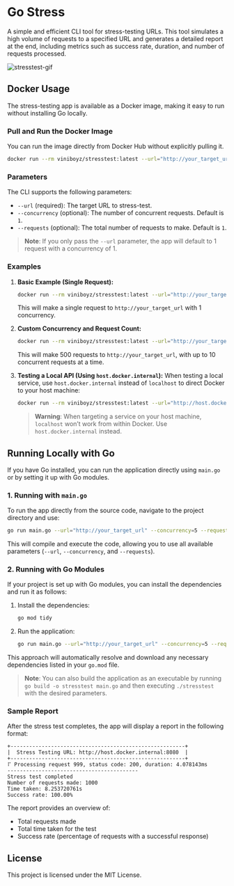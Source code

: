 # Go Stress

A simple and efficient CLI tool for stress-testing URLs. This tool simulates a high volume of requests to a specified URL and generates a detailed report at the end, including metrics such as success rate, duration, and number of requests processed.

![stresstest-gif](https://github.com/user-attachments/assets/9ed489bd-bbef-4eee-bb3f-2cb2766fd741)


## Docker Usage

The stress-testing app is available as a Docker image, making it easy to run without installing Go locally.

### Pull and Run the Docker Image

You can run the image directly from Docker Hub without explicitly pulling it.

```bash
docker run --rm viniboyz/stresstest:latest --url="http://your_target_url"
```

### Parameters

The CLI supports the following parameters:

- `--url` (required): The target URL to stress-test.
- `--concurrency` (optional): The number of concurrent requests. Default is `1`.
- `--requests` (optional): The total number of requests to make. Default is `1`.

> **Note**: If you only pass the `--url` parameter, the app will default to 1 request with a concurrency of 1.

### Examples

1. **Basic Example (Single Request):**
   ```bash
   docker run --rm viniboyz/stresstest:latest --url="http://your_target_url"
   ```
   This will make a single request to `http://your_target_url` with 1 concurrency.

2. **Custom Concurrency and Request Count:**
   ```bash
   docker run --rm viniboyz/stresstest:latest --url="http://your_target_url" --concurrency=10 --requests=500
   ```
   This will make 500 requests to `http://your_target_url`, with up to 10 concurrent requests at a time.

3. **Testing a Local API (Using `host.docker.internal`):**
   When testing a local service, use `host.docker.internal` instead of `localhost` to direct Docker to your host machine:
   ```bash
   docker run --rm viniboyz/stresstest:latest --url="http://host.docker.internal:8080" --concurrency=5 --requests=1000
   ```

   > **Warning**: When targeting a service on your host machine, `localhost` won’t work from within Docker. Use `host.docker.internal` instead.

## Running Locally with Go

If you have Go installed, you can run the application directly using `main.go` or by setting it up with Go modules.

### 1. Running with `main.go`

To run the app directly from the source code, navigate to the project directory and use:

```bash
go run main.go --url="http://your_target_url" --concurrency=5 --requests=1000
```

This will compile and execute the code, allowing you to use all available parameters (`--url`, `--concurrency`, and `--requests`).

### 2. Running with Go Modules

If your project is set up with Go modules, you can install the dependencies and run it as follows:

1. Install the dependencies:
   ```bash
   go mod tidy
   ```

2. Run the application:
   ```bash
   go run main.go --url="http://your_target_url" --concurrency=5 --requests=1000
   ```

This approach will automatically resolve and download any necessary dependencies listed in your `go.mod` file.

> **Note**: You can also build the application as an executable by running `go build -o stresstest main.go` and then executing `./stresstest` with the desired parameters.

### Sample Report

After the stress test completes, the app will display a report in the following format:

```plaintext
+--------------------------------------------------------+
|  Stress Testing URL: http://host.docker.internal:8080  |
+--------------------------------------------------------+
⠏ Processing request 999, status code: 200, duration: 4.078143ms
------------------------------------------
Stress test completed
Number of requests made: 1000
Time taken: 8.253720761s
Success rate: 100.00%
```

The report provides an overview of:
- Total requests made
- Total time taken for the test
- Success rate (percentage of requests with a successful response)

## License

This project is licensed under the MIT License.

